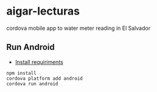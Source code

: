 # aigar-lecturas

cordova mobile app to water meter reading in El Salvador

## Run Android

* [Install requiriments](https://cordova.apache.org/docs/en/latest/guide/platforms/android/index.html#installing-the-requirements)

```
npm install
cordova platform add android
cordova run android
```
